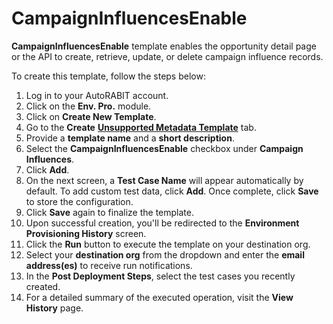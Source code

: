 # CampaignInfluencesEnable

**CampaignInfluencesEnable** template enables the opportunity detail page or the API to create, retrieve, update, or delete campaign influence records.

To create this template, follow the steps below:

1. Log in to your AutoRABIT account.
2. Click on the **Env. Pro.** module.
3. Click on **Create New Template**.
4. Go to the **Create** [**Unsupported Metadata Template**](../) tab.
5. Provide a **template name** and a **short description**.
6. Select the **CampaignInfluencesEnable** checkbox under **Campaign Influences**.
7. Click **Add**.
8. On the next screen, a **Test Case Name** will appear automatically by default. To add custom test data, click **Add**. Once complete, click **Save** to store the configuration.
9. Click **Save** again to finalize the template.
10. Upon successful creation, you'll be redirected to the **Environment Provisioning History** screen.
11. Click the **Run** button to execute the template on your destination org.
12. Select your **destination org** from the dropdown and enter the **email address(es)** to receive run notifications.
13. In the **Post Deployment Steps**, select the test cases you recently created.
14. For a detailed summary of the executed operation, visit the **View History** page.
